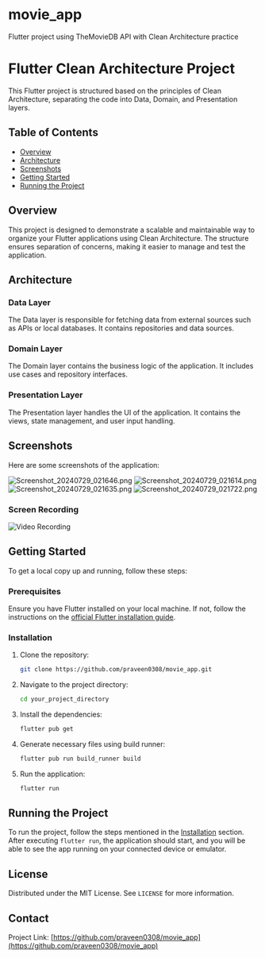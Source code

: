 # movie_app

Flutter project using TheMovieDB API with Clean Architecture practice

# Flutter Clean Architecture Project

This Flutter project is structured based on the principles of Clean Architecture, separating the code into Data, Domain, and Presentation layers.

## Table of Contents
- [Overview](#overview)
- [Architecture](#architecture)
- [Screenshots](#screenshots)
- [Getting Started](#getting-started)
- [Running the Project](#running-the-project)

## Overview

This project is designed to demonstrate a scalable and maintainable way to organize your Flutter applications using Clean Architecture. The structure ensures separation of concerns, making it easier to manage and test the application.

## Architecture

### Data Layer
The Data layer is responsible for fetching data from external sources such as APIs or local databases. It contains repositories and data sources.

### Domain Layer
The Domain layer contains the business logic of the application. It includes use cases and repository interfaces.

### Presentation Layer
The Presentation layer handles the UI of the application. It contains the views, state management, and user input handling.

## Screenshots

Here are some screenshots of the application:

![Screenshot_20240729_021646.png](screenshots%2FScreenshot_20240729_021646.png)
![Screenshot_20240729_021614.png](screenshots%2FScreenshot_20240729_021614.png)
![Screenshot_20240729_021635.png](screenshots%2FScreenshot_20240729_021635.png)
![Screenshot_20240729_021722.png](screenshots%2FScreenshot_20240729_021722.png)

### Screen Recording
![Video Recording](path_to_video_recording.png)

## Getting Started

To get a local copy up and running, follow these steps:

### Prerequisites

Ensure you have Flutter installed on your local machine. If not, follow the instructions on the [official Flutter installation guide](https://flutter.dev/docs/get-started/install).

### Installation

1. Clone the repository:
    ```sh
    git clone https://github.com/praveen0308/movie_app.git
    ```
2. Navigate to the project directory:
    ```sh
    cd your_project_directory
    ```
3. Install the dependencies:
    ```sh
    flutter pub get
    ```

4. Generate necessary files using build runner:
    ```sh
    flutter pub run build_runner build
    ```

5. Run the application:
    ```sh
    flutter run
    ```

## Running the Project

To run the project, follow the steps mentioned in the [Installation](#installation) section. After executing `flutter run`, the application should start, and you will be able to see the app running on your connected device or emulator.

## License

Distributed under the MIT License. See `LICENSE` for more information.

## Contact

Project Link: [https://github.com/praveen0308/movie_app](https://github.com/praveen0308/movie_app)
